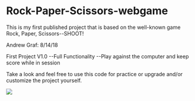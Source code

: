 # Rock-Paper-Scissors-webgame
This is my first published project that is based on the well-known game Rock, Paper, Scissors--SHOOT!


Andrew Graf: 8/14/18

First Project V1.0
  --Full Functionality
   --Play against the computer and keep score while in session

Take a look and feel free to use this code for practice or upgrade and/or customize the project yourself.
     
<img src="https://pbs.twimg.com/media/DklBKCiU0AAMCtt.jpg:large">

